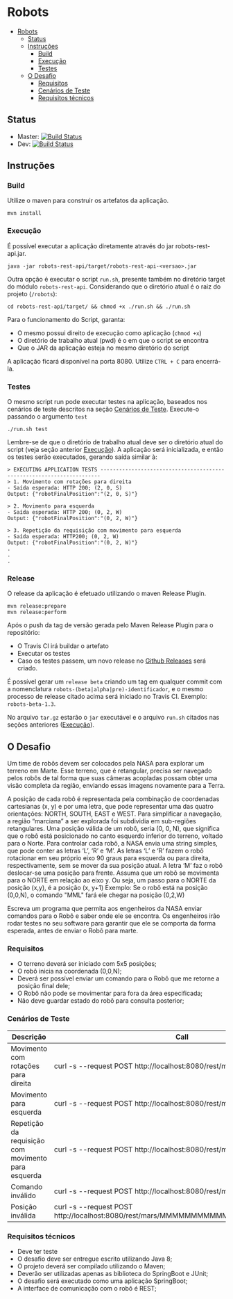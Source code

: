 # Robots

<!-- TOC -->

- [Robots](#robots)
    - [Status](#status)
    - [Instruções](#instruções)
        - [Build](#build)
        - [Execução](#execução)
        - [Testes](#testes)
    - [O Desafio](#o-desafio)
        - [Requisitos](#requisitos)
        - [Cenários de Teste](#cenários-de-teste)
        - [Requisitos técnicos](#requisitos-técnicos)

<!-- /TOC -->

## Status
- Master: [![Build Status](https://travis-ci.org/Miguel-Fontes/robots.svg?branch=master)](https://travis-ci.org/Miguel-Fontes/robots)
- Dev: [![Build Status](https://travis-ci.org/Miguel-Fontes/robots.svg?branch=dev)](https://travis-ci.org/Miguel-Fontes/robots)

## Instruções
### Build
Utilize o maven para construir os artefatos da aplicação.

    mvn install
    
### Execução
É possível executar a aplicação diretamente através do jar robots-rest-api.jar.

    java -jar robots-rest-api/target/robots-rest-api-<versao>.jar

Outra opção é executar o script `run.sh`, presente também no diretório target do módulo `robots-rest-api`. Considerando que o diretório atual é o raiz do projeto (`/robots`):

    cd robots-rest-api/target/ && chmod +x ./run.sh && ./run.sh
    
Para o funcionamento do Script, garanta: 
- O mesmo possui direito de execução como aplicação (`chmod +x`)
- O diretório de trabalho atual (pwd) é o em que o script se encontra
- Que o JAR da aplicação esteja no mesmo diretório do script

A aplicação ficará disponível na porta 8080. Utilize `CTRL + C` para encerrá-la.

### Testes
O mesmo script run pode executar testes na aplicação, baseados nos cenários de teste descritos na seção [Cenários de Teste](#cenários-de-teste). Execute-o passando o argumento `test`

    ./run.sh test

Lembre-se de que o diretório de trabalho atual deve ser o diretório atual do script (veja seção anterior [Execução](#execução)). A aplicação será inicializada, e então os testes serão executados, gerando saída similar à:

    > EXECUTING APPLICATION TESTS ----------------------------------------------------------------------
    > 1. Movimento com rotações para direita
    - Saída esperada: HTTP 200; (2, 0, S)
    Output: {"robotFinalPosition":"(2, 0, S)"}
    
    > 2. Movimento para esquerda
    - Saída esperada: HTTP 200; (0, 2, W)
    Output: {"robotFinalPosition":"(0, 2, W)"}
    
    > 3. Repetição da requisição com movimento para esquerda
    - Saída esperada: HTTP200; (0, 2, W)
    Output: {"robotFinalPosition":"(0, 2, W)"}
    .
    .
    .

### Release
O release da aplicação é efetuado utilizando o maven Release Plugin.

    mvn release:prepare
    mvn release:perform
    
Após o push da tag de versão gerada pelo Maven Release Plugin para o repositório: 

- O Travis CI irá buildar o artefato
- Executar os testes
- Caso os testes passem, um novo release no [Github Releases](https://github.com/Miguel-Fontes/robots/releases) será criado.

É possível gerar um `release beta` criando um tag em qualquer commit com a nomenclatura `robots-(beta|alpha|pre)-identificador`, e o mesmo processo de release citado acima será iniciado no Travis CI. Exemplo: `robots-beta-1.3`.

No arquivo `tar.gz` estarão o `jar` executável e o arquivo `run.sh` citados nas seções anteriores ([Execução](#execução)).

## O Desafio
Um time de robôs devem ser colocados pela NASA para explorar um terreno em Marte.
Esse terreno, que é retangular, precisa ser navegado pelos robôs de tal forma que suas câmeras acopladas possam obter uma visão completa da região, enviando essas imagens novamente para a Terra.

A posição de cada robô é representada pela combinação de coordenadas cartesianas (x, y) e por uma letra, que pode representar uma das quatro orientações: NORTH, SOUTH, EAST e WEST. Para simplificar a navegação, a região “marciana” a ser explorada foi subdividia em sub-regiões retangulares.
Uma posição válida de um robô, seria (0, 0, N), que significa que o robô está posicionado no canto esquerdo inferior do terreno, voltado para o Norte.
Para controlar cada robô, a NASA envia uma string simples, que pode conter as letras ‘L’, ‘R’ e ‘M’. As letras ‘L’ e ‘R’ fazem o robô rotacionar em seu próprio eixo 90 graus para esquerda ou para direita, respectivamente, sem se mover da sua posição atual. A letra ‘M’ faz o robô deslocar-se uma posição para frente.
Assuma que um robô se movimenta para o NORTE em relação ao eixo y. Ou seja, um passo para o NORTE da posição (x,y), é a posição (x, y+1)
Exemplo: Se o robô está na posição (0,0,N), o comando "MML" fará ele chegar na posição (0,2,W)

Escreva um programa que permita aos engenheiros da NASA enviar comandos para o Robô e saber onde ele se encontra. Os engenheiros irão rodar testes no seu software para garantir que ele se comporta da forma esperada, antes de enviar o Robô para marte.

### Requisitos
- O terreno deverá ser iniciado com 5x5 posições;
- O robô inicia na coordenada (0,0,N);
- Deverá ser possível enviar um comando para o Robô que me retorne a posição final dele;
- O Robô não pode se movimentar para fora da área especificada;
- Não deve guardar estado do robô para consulta posterior;

### Cenários de Teste
| Descrição | Call | Esperado |
| --------- | ---- | -------- |
Movimento com rotações para direita | curl -s --request POST http://localhost:8080/rest/mars/MMRMMRMM | (2, 0, S)
Movimento para esquerda |  curl -s --request POST http://localhost:8080/rest/mars/MML | (0, 2, W)
Repetição da requisição com movimento para esquerda | curl -s --request POST http://localhost:8080/rest/mars/MML | (0, 2, W) 
Comando inválido | curl -s --request POST http://localhost:8080/rest/mars/AAA |400 Bad Request
Posição inválida | curl -s --request POST http://localhost:8080/rest/mars/MMMMMMMMMMMMMMMMMMMMMMMM |400 Bad Request

### Requisitos técnicos
- Deve ter teste
- O desafio deve ser entregue escrito utilizando Java 8;
- O projeto deverá ser compilado utilizando o Maven;
- Deverão ser utilizadas apenas as biblioteca do SpringBoot e JUnit;
- O desafio será executado como uma aplicação SpringBoot;
- A interface de comunicação com o robô é REST;
